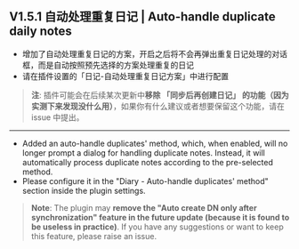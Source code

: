 ## V1.5.1 自动处理重复日记 | Auto-handle duplicate daily notes

- 增加了自动处理重复日记的方案，开启之后将不会再弹出重复日记处理的对话框，而是自动按照预先选择的方案处理重复的日记
- 请在插件设置的「日记-自动处理重复日记方案」中进行配置

> **注**: 插件可能会在后续某次更新中<span style="color: var(--b3-theme-primary); font-weight: bold;">移除 「同步后再创建日记」 的功能（因为实测下来发现没什么用）</span>，如果你有什么建议或者想要保留这个功能，请在 issue 中提出。

---

- Added an auto-handle duplicates' method, which, when enabled, will no longer prompt a dialog for handling duplicate notes. Instead, it will automatically process duplicate notes according to the pre-selected method.
- Please configure it in the "Diary - Auto-handle duplicates' method" section inside the plugin settings.

> **Note**: The plugin may <span style="color: var(--b3-theme-primary); font-weight: bold;">remove the "Auto create DN only after synchronization" feature in the future update (because it is found to be useless in practice)</span>. If you have any suggestions or want to keep this feature, please raise an issue.
